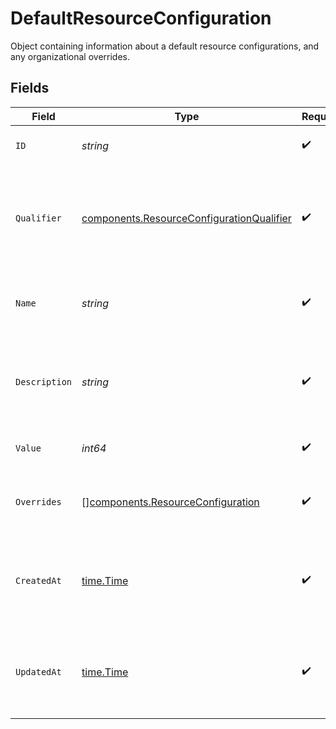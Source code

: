 # DefaultResourceConfiguration

Object containing information about a default resource configurations, and any organizational overrides.


## Fields

| Field                                                                                                               | Type                                                                                                                | Required                                                                                                            | Description                                                                                                         | Example                                                                                                             |
| ------------------------------------------------------------------------------------------------------------------- | ------------------------------------------------------------------------------------------------------------------- | ------------------------------------------------------------------------------------------------------------------- | ------------------------------------------------------------------------------------------------------------------- | ------------------------------------------------------------------------------------------------------------------- |
| `ID`                                                                                                                | *string*                                                                                                            | :heavy_check_mark:                                                                                                  | N/A                                                                                                                 | cc504063-f3bb-4e09-8e32-bbcdbc5cd618                                                                                |
| `Qualifier`                                                                                                         | [components.ResourceConfigurationQualifier](../../models/components/resourceconfigurationqualifier.md)              | :heavy_check_mark:                                                                                                  | Enumeration of configuration qualifiers available for organization-wide configuration.                              |                                                                                                                     |
| `Name`                                                                                                              | *string*                                                                                                            | :heavy_check_mark:                                                                                                  | The human-readable name of this resource configuration.                                                             | Data Plane Group Idle Timeout Minutes                                                                               |
| `Description`                                                                                                       | *string*                                                                                                            | :heavy_check_mark:                                                                                                  | A more verbose description of what this resource configuration enforces.                                            | The number of minutes that a data plane group can be idle before it is automatically scaled down to zero instances. |
| `Value`                                                                                                             | *int64*                                                                                                             | :heavy_check_mark:                                                                                                  | The value of this resource configuration.                                                                           | 45                                                                                                                  |
| `Overrides`                                                                                                         | [][components.ResourceConfiguration](../../models/components/resourceconfiguration.md)                              | :heavy_check_mark:                                                                                                  | Organizational overrides for this default resource configuration.                                                   |                                                                                                                     |
| `CreatedAt`                                                                                                         | [time.Time](https://pkg.go.dev/time#Time)                                                                           | :heavy_check_mark:                                                                                                  | An RFC-3339 timestamp representation of default resource configuration creation date.                               | 2022-11-04T20:10:06.927Z                                                                                            |
| `UpdatedAt`                                                                                                         | [time.Time](https://pkg.go.dev/time#Time)                                                                           | :heavy_check_mark:                                                                                                  | An RFC-3339 timestamp representation of default resource configuration update date.                                 | 2022-11-04T20:10:06.927Z                                                                                            |